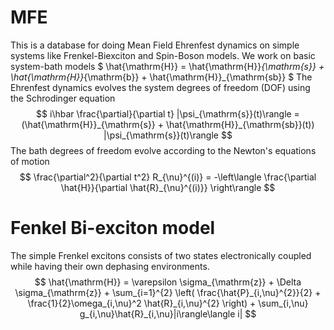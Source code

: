 # MFE
This is a database for doing Mean Field Ehrenfest dynamics on simple systems like Frenkel-Biexciton and Spin-Boson models.
We work on basic system-bath models
$
    \hat{\mathrm{H}} = \hat{\mathrm{H}}_{\mathrm{s}} + \hat{\mathrm{H}}_{\mathrm{b}} + \hat{\mathrm{H}}_{\mathrm{sb}}
$
The Ehrenfest dynamics evolves the system degrees of freedom (DOF) using the Schrodinger equation
$$
    i\hbar \frac{\partial}{\partial t} |\psi_{\mathrm{s}}(t)\rangle = (\hat{\mathrm{H}}_{\mathrm{s}} + \hat{\mathrm{H}}_{\mathrm{sb}}(t)) |\psi_{\mathrm{s}}(t)\rangle
$$
The bath degrees of freedom evolve according to the Newton's equations of motion
$$
    \frac{\partial^2}{\partial t^2} R_{\nu}^{(i)} = -\left\langle \frac{\partial \hat{H}}{\partial \hat{R}_{\nu}^{(i)}} \right\rangle
$$


# Fenkel Bi-exciton model
The simple Frenkel excitons consists of two states electronically coupled while having their own dephasing environments.
$$
    \hat{\mathrm{H}} = \varepsilon \sigma_{\mathrm{z}} + \Delta \sigma_{\mathrm{z}} + \sum_{i=1}^{2} \left( \frac{\hat{P}_{i,\nu}^{2}}{2} + \frac{1}{2}\omega_{i,\nu}^2 \hat{R}_{i,\nu}^{2} \right) + \sum_{i,\nu} g_{i,\nu}\hat{R}_{i,\nu}|i\rangle\langle i|
$$